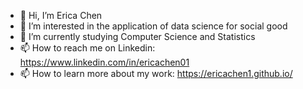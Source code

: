 - 👋 Hi, I’m Erica Chen
- 👀 I’m interested in the application of data science for social good
- 🌱 I’m currently studying Computer Science and Statistics
- 📫 How to reach me on Linkedin: https://www.linkedin.com/in/ericachen01
- 📫 How to learn more about my work: https://ericachen1.github.io/
<!---
ericachen1/ericachen1 is a ✨ special ✨ repository because its `README.md` (this file) appears on your GitHub profile.
You can click the Preview link to take a look at your changes.
--->

